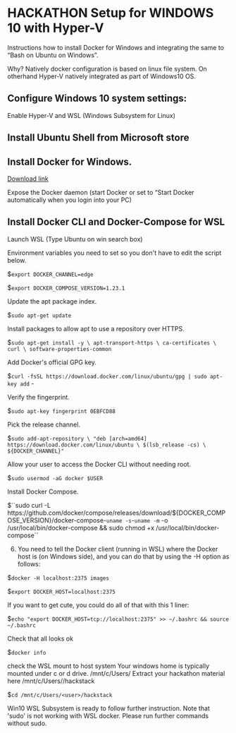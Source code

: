 # HACKATHON Setup for WINDOWS 10 with Hyper-V 

Instructions how to install Docker for Windows and integrating the same to “Bash on Ubuntu on Windows”.

Why? Natively docker configuration is based on linux file system. 
On otherhand Hyper-V natively integrated as part of Windows10 OS.  

## Configure Windows 10 system settings: 

Enable Hyper-V and WSL (Windows Subsystem for Linux) 

## Install Ubuntu Shell from Microsoft store

## Install Docker for Windows. 

[Download link](https://download.docker.com/win/stable/Docker%20for%20Windows%20Installer.exe)

Expose the Docker daemon (start Docker or set to “Start Docker automatically when you login into your PC)

## Install Docker CLI and Docker-Compose for WSL 

Launch WSL (Type Ubuntu on win search box)

Environment variables you need to set so you don't have to edit the script below.

$`export DOCKER_CHANNEL=edge`

$`export DOCKER_COMPOSE_VERSION=1.23.1`

Update the apt package index.

$`sudo apt-get update`

Install packages to allow apt to use a repository over HTTPS.

$`sudo apt-get install -y \
    apt-transport-https \
    ca-certificates \
    curl \
    software-properties-common`

Add Docker's official GPG key.

$`curl -fsSL https://download.docker.com/linux/ubuntu/gpg | sudo apt-key add` -

Verify the fingerprint.

$`sudo apt-key fingerprint 0EBFCD88`

Pick the release channel.

$`sudo add-apt-repository \
   "deb [arch=amd64] https://download.docker.com/linux/ubuntu \
   $(lsb_release -cs) \
   ${DOCKER_CHANNEL}"`

Allow your user to access the Docker CLI without needing root.

$`sudo usermod -aG docker $USER`

Install Docker Compose.

$``sudo curl -L https://github.com/docker/compose/releases/download/${DOCKER_COMPOSE_VERSION}/docker-compose-`uname -s`-`uname -m` -o /usr/local/bin/docker-compose && sudo chmod +x /usr/local/bin/docker-compose``

6)	You need to tell the Docker client (running in WSL) where the Docker host is (on Windows side), and you can do that by using the -H option as follows:

$`docker -H localhost:2375 images`

$`export DOCKER_HOST=localhost:2375`

If you want to get cute, you could do all of that with this 1 liner:

$`echo "export DOCKER_HOST=tcp://localhost:2375" >> ~/.bashrc && source ~/.bashrc`

Check that all looks ok

$`docker info`

check the WSL mount to host system
Your windows home is typically mounted under c or d drive. /mnt/c/Users/<user>
Extract your hackathon material here /mnt/c/Users/<user>/hackstack

$`cd /mnt/c/Users/<user>/hackstack`

Win10 WSL Subsystem is ready to follow further instruction. 
Note that 'sudo' is not working with WSL docker. 
Please run further commands without sudo.

